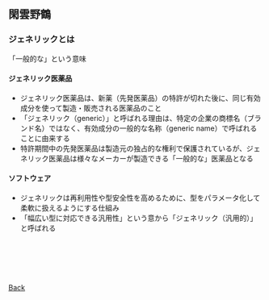 ## 閑雲野鶴

### ジェネリックとは

「一般的な」という意味

#### ジェネリック医薬品
- ジェネリック医薬品は、新薬（先発医薬品）の特許が切れた後に、同じ有効成分を使って製造・販売される医薬品のこと
- 「ジェネリック（generic）」と呼ばれる理由は、特定の企業の商標名（ブランド名）ではなく、有効成分の一般的な名称（generic name）で呼ばれることに由来する
- 特許期間中の先発医薬品は製造元の独占的な権利で保護されているが、ジェネリック医薬品は様々なメーカーが製造できる「一般的な」医薬品となる

#### ソフトウェア
- ジェネリックは再利用性や型安全性を高めるために、型をパラメータ化して柔軟に扱えるようにする仕組み
- 「幅広い型に対応できる汎用性」という意から「ジェネリック（汎用的）」と呼ばれる

<p style="margin-top: 100px;"></p>

[Back](./../../)
